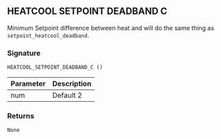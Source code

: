 ## HEATCOOL SETPOINT DEADBAND C

Minimum Setpoint difference between heat and will do the same thing as `setpoint_heatcool_deadband`. 



### Signature

`HEATCOOL_SETPOINT_DEADBAND_C ()`


| Parameter | Description |
| --- | --- |
| num | Default 2 |


### Returns

`None`



